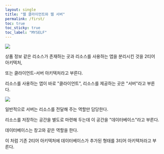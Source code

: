 ```yaml
---
layout: single
title: "웹 클라이언트와 웹 서버"
permalink: /first/
toc: true
toc_sticky: true
toc_label: "MYSELF"
---
```



  <img src="https://user-images.githubusercontent.com/77485397/208038455-d7fd176c-e8ad-42da-a10a-63bfc9d5b232.png">

  <p>상품 정보 같은 리소스가 존재하는 곳과 리소스를 사용하는 앱을 분리시킨 것을 2티어 아키텍처,</p>
  <p>또는 클라이언트-서버 아키텍처라고 부른다.</p>
  <p>리소스를 사용하는 앱이 바로 "클라이언트", 리소스를 제공하는 곳은 "서버"라고 부른다.</p>

  <img src="https://user-images.githubusercontent.com/77485397/208038441-4861639b-bf2b-4768-bb81-c3dfacdbbf7f.png">

  <p>일반적으로 서버는 리소스를 전달해 주는 역할만 담당한다.</p>
  <p> 리소스를 저장하는 공간을 별도로 마련해 두는데 이 공간을 "데이터베이스"라고 부른다.</p>
  <p>데이터베이스는 창고와 같은 역할을 한다.</p>
  <p>이 처럼 기존 2티어 아키텍처에 데이터베이스가 추가된 형태를 3티어 아키텍처라고 부른다.</p>


